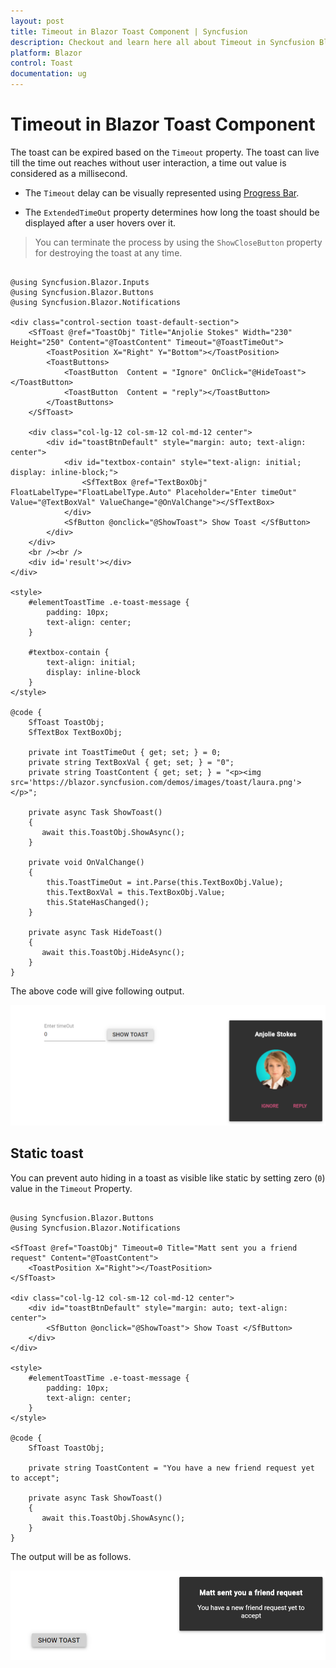 ```yaml
---
layout: post
title: Timeout in Blazor Toast Component | Syncfusion
description: Checkout and learn here all about Timeout in Syncfusion Blazor Toast component and much more details.
platform: Blazor
control: Toast
documentation: ug
---
```


# Timeout in Blazor Toast Component

The toast can be expired based on the `Timeout` property. The toast can live till the time out reaches without user interaction, a time out value is considered as a millisecond.

* The `Timeout` delay can be visually represented using [Progress Bar](./config/#progress-bar).

* The `ExtendedTimeOut` property determines how long the toast should be displayed after a user hovers over it.

> You can terminate the process by using the `ShowCloseButton` property for destroying the toast at any time.

```cshtml

@using Syncfusion.Blazor.Inputs
@using Syncfusion.Blazor.Buttons
@using Syncfusion.Blazor.Notifications

<div class="control-section toast-default-section">
    <SfToast @ref="ToastObj" Title="Anjolie Stokes" Width="230" Height="250" Content="@ToastContent" Timeout="@ToastTimeOut">
        <ToastPosition X="Right" Y="Bottom"></ToastPosition>
        <ToastButtons>
            <ToastButton  Content = "Ignore" OnClick="@HideToast"></ToastButton>
            <ToastButton  Content = "reply"></ToastButton>
        </ToastButtons>
    </SfToast>

    <div class="col-lg-12 col-sm-12 col-md-12 center">
        <div id="toastBtnDefault" style="margin: auto; text-align: center">
            <div id="textbox-contain" style="text-align: initial; display: inline-block;">
                <SfTextBox @ref="TextBoxObj" FloatLabelType="FloatLabelType.Auto" Placeholder="Enter timeOut" Value="@TextBoxVal" ValueChange="@OnValChange"></SfTextBox>
            </div>
            <SfButton @onclick="@ShowToast"> Show Toast </SfButton>
        </div>
    </div>
    <br /><br />
    <div id='result'></div>
</div>

<style>
    #elementToastTime .e-toast-message {
        padding: 10px;
        text-align: center;
    }

    #textbox-contain {
        text-align: initial;
        display: inline-block
    }
</style>

@code {
    SfToast ToastObj;
    SfTextBox TextBoxObj;

    private int ToastTimeOut { get; set; } = 0;
    private string TextBoxVal { get; set; } = "0";
    private string ToastContent { get; set; } = "<p><img src='https://blazor.syncfusion.com/demos/images/toast/laura.png'></p>";

    private async Task ShowToast()
    {
       await this.ToastObj.ShowAsync();
    }

    private void OnValChange()
    {
        this.ToastTimeOut = int.Parse(this.TextBoxObj.Value);
        this.TextBoxVal = this.TextBoxObj.Value;
        this.StateHasChanged();
    }

    private async Task HideToast()
    {
       await this.ToastObj.HideAsync();
    }
}

```

The above code will give following output.

![TimeOut](./images/timeout.png)

## Static toast

You can prevent auto hiding in a toast as visible like static by setting zero (`0`) value in the `Timeout` Property.

```cshtml

@using Syncfusion.Blazor.Buttons
@using Syncfusion.Blazor.Notifications

<SfToast @ref="ToastObj" Timeout=0 Title="Matt sent you a friend request" Content="@ToastContent">
    <ToastPosition X="Right"></ToastPosition>
</SfToast>

<div class="col-lg-12 col-sm-12 col-md-12 center">
    <div id="toastBtnDefault" style="margin: auto; text-align: center">
        <SfButton @onclick="@ShowToast"> Show Toast </SfButton>
    </div>
</div>

<style>
    #elementToastTime .e-toast-message {
        padding: 10px;
        text-align: center;
    }
</style>

@code {
    SfToast ToastObj;

    private string ToastContent = "You have a new friend request yet to accept";

    private async Task ShowToast()
    {
       await this.ToastObj.ShowAsync();
    }
}

```

The output will be as follows.

![TimeOut](./images/timeout-static.png)